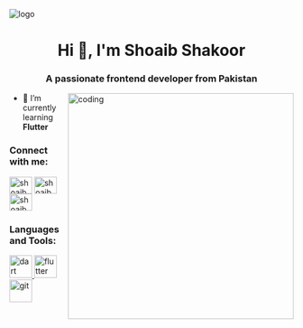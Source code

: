 ![logo](https://cdn.shortpixel.ai/client/q_glossy,ret_img,w_1349/https://anshikatechnologies.in/wp-content/uploads/2018/04/Mobile-App-Development-Company-Jabalpur.png)
<h1 align="center">Hi 👋, I'm Shoaib Shakoor</h1>
<h3 align="center">A passionate frontend developer from Pakistan</h3>
<img align="right"alt="coding"width="400" src="https://user-images.githubusercontent.com/55389276/140866485-8fb1c876-9a8f-4d6a-98dc-08c4981eaf70.gif">


- 🌱 I’m currently learning **Flutter**

<h3 align="left">Connect with me:</h3>
<p align="left">
<a href="https://linkedin.com/in/shoaib shakoor" target="blank"><img align="center" src="https://raw.githubusercontent.com/rahuldkjain/github-profile-readme-generator/master/src/images/icons/Social/linked-in-alt.svg" alt="shoaib shakoor" height="30" width="40" /></a>
<a href="https://fb.com/shoaib shakoor" target="blank"><img align="center" src="https://raw.githubusercontent.com/rahuldkjain/github-profile-readme-generator/master/src/images/icons/Social/facebook.svg" alt="shoaib shakoor" height="30" width="40" /></a>
<a href="https://instagram.com/shoaib_shakoor.16" target="blank"><img align="center" src="https://raw.githubusercontent.com/rahuldkjain/github-profile-readme-generator/master/src/images/icons/Social/instagram.svg" alt="shoaib_shakoor.16" height="30" width="40" /></a>
</p>

<h3 align="left">Languages and Tools:</h3>
<p align="left"> <a href="https://dart.dev" target="_blank" rel="noreferrer"> <img src="https://www.vectorlogo.zone/logos/dartlang/dartlang-icon.svg" alt="dart" width="40" height="40"/> </a> <a href="https://flutter.dev" target="_blank" rel="noreferrer"> <img src="https://www.vectorlogo.zone/logos/flutterio/flutterio-icon.svg" alt="flutter" width="40" height="40"/> </a> <a href="https://git-scm.com/" target="_blank" rel="noreferrer"> <img src="https://www.vectorlogo.zone/logos/git-scm/git-scm-icon.svg" alt="git" width="40" height="40"/> </a> </p>
